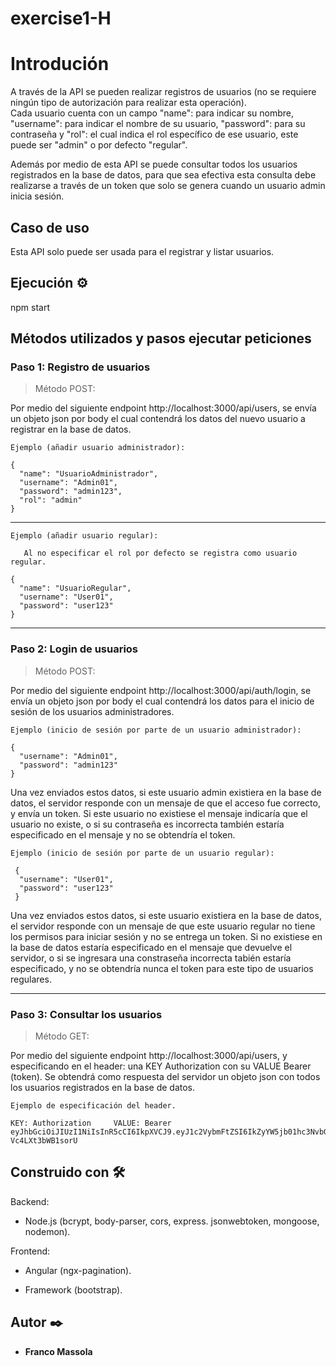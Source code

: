 # exercise1-H

# Introdución

  A través de la API se pueden realizar registros de usuarios (no se requiere ningún tipo de autorización para realizar esta operación).   
Cada usuario cuenta con un campo "name": para indicar su nombre, "username": para indicar el nombre de su usuario, "password": para su contraseña y "rol": el cual 
indica el rol específico de ese usuario, este puede ser "admin" o por defecto "regular".

  Además por medio de esta API se puede consultar todos los usuarios registrados en la base de datos, para que sea efectiva esta consulta debe realizarse a través de un
token que solo se genera cuando un usuario admin inicia sesión.

## Caso de uso

   Esta API solo puede ser usada para el registrar y listar usuarios.
   
## Ejecución ⚙️

   npm start

## Métodos utilizados y pasos ejecutar peticiones

### Paso 1: Registro de usuarios

>Método POST:

   Por medio del siguiente endpoint http://localhost:3000/api/users, se envía un objeto json por body el cual contendrá los datos del nuevo usuario a registrar en la base de datos.

```
Ejemplo (añadir usuario administrador): 

{
  "name": "UsuarioAdministrador",
  "username": "Admin01",
  "password": "admin123",
  "rol": "admin"
}
```
--------------------------------------------------------------------------------------------------------------------------------------------------------------------------------
```
Ejemplo (añadir usuario regular): 

   Al no especificar el rol por defecto se registra como usuario regular.

{
  "name": "UsuarioRegular",
  "username": "User01",
  "password": "user123"
} 

```

--------------------------------------------------------------------------------------------------------------------------------------------------------------------------------
### Paso 2: Login de usuarios

>Método POST:

   Por medio del siguiente endpoint http://localhost:3000/api/auth/login, se envía un objeto json por body el cual contendrá los datos para el inicio de sesión de los usuarios administradores.
```
Ejemplo (inicio de sesión por parte de un usuario administrador): 

{
  "username": "Admin01",
  "password": "admin123"
}
```
   Una vez enviados estos datos, si este usuario admin existiera en la base de datos, el servidor responde con un mensaje de que el acceso fue correcto, y envía un token. Si este usuario
no existiese el mensaje indicaría que el usuario no existe, o si su contraseña es incorrecta también estaría especificado en el mensaje y no se obtendría el token.
```
Ejemplo (inicio de sesión por parte de un usuario regular):

 {
  "username": "User01",
  "password": "user123"
 }
```
Una vez enviados estos datos, si este usuario existiera en la base de datos, el servidor responde con un mensaje de que este usuario regular no tiene los permisos para iniciar sesión y no se entrega un token.
Si no existiese en la base de datos estaría especificado en el mensaje que devuelve el servidor, o si se ingresara una constraseña incorrecta tabién estaría especificado, y no se obtendría nunca el token para este tipo de usuarios regulares.

---------------------------------------------------------------------------------------------------------------------------------------------------------------------------

### Paso 3: Consultar los usuarios

>Método GET:

 Por medio del siguiente endpoint http://localhost:3000/api/users, y especificando en el header: una KEY Authorization con su VALUE Bearer (token). Se obtendrá como respuesta del servidor
un objeto json con todos los usuarios registrados en la base de datos.
```
Ejemplo de especificación del header.

KEY: Authorization     VALUE: Bearer eyJhbGciOiJIUzI1NiIsInR5cCI6IkpXVCJ9.eyJ1c2VybmFtZSI6IkZyYW5jb01hc3NvbGEiLCJuYW1lIjoiRnJhbmNvIE1hc3NvbGEiLCJyb2xlIjoiYWRtaW4iLCJpYXQiOjE2MDc0NjcxNzl9.TNk_w5KhODHpReAkS3vbr6Fv706-Vc4LXt3bWB1sorU         
```

## Construido con 🛠️

Backend: 
  
* Node.js (bcrypt, body-parser, cors, express. jsonwebtoken, mongoose, nodemon).

Frontend: 
  
 * Angular (ngx-pagination).
 
 * Framework (bootstrap).


 ## Autor ✒️
 
* **Franco Massola** 

 
 
 
 
 
